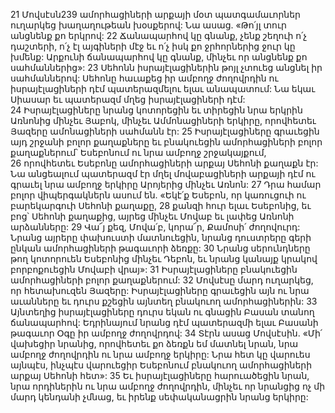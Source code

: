 21 Մովսէսն239 ամորհացիների արքայի մօտ պատգամաւորներ ուղարկեց խաղաղութեան խօսքերով: Նա ասաց. «Թո՛յլ տուր անցնենք քո երկրով: 22 Ճանապարհով կը գնանք, չենք շեղուի ո՛չ դաշտերի, ո՛չ էլ այգիների մէջ եւ ո՛չ իսկ քո ջրհորներից ջուր կը խմենք: Արքունի ճանապարհով կը գնանք, մինչեւ որ անցնենք քո սահմաններից»: 23 Սեհոնն իսրայէլացիներին թոյլ չտուեց անցնել իր սահմաններով: Սեհոնը հաւաքեց իր ամբողջ ժողովրդին ու իսրայէլացիների դէմ պատերազմելու ելաւ անապատում: Նա եկաւ Սիասար եւ պատերազմ մղեց իսրայէլացիների դէմ: 24 Իսրայէլացիները նրանց կոտորեցին եւ տիրեցին նրա երկրին Առնոնից մինչեւ Յաբոկ, մինչեւ Ամմոնացիների երկիրը, որովհետեւ Յազերը ամոնացիների սահմանն էր: 25 Իսրայէլացիները գրաւեցին այդ շրջանի բոլոր քաղաքները եւ բնակուեցին ամորհացիների բոլոր քաղաքներում՝ Եսեբոնում ու նրա ամբողջ շրջակայքում, 26 որովհետեւ Եսեբոնը ամորհացիների արքայ Սեհոնի քաղաքն էր: Նա անցեալում պատերազմ էր մղել մովաբացիների արքայի դէմ ու գրաւել նրա ամբողջ երկիրը Արոյերից մինչեւ Առնոն: 27 Դրա համար բոլոր վիպերգակներն ասում են.
«Եկէ՛ք Եսեբոն,
որ կառուցուի ու բարեկարգուի Սեհոնի քաղաքը,
28 քանզի հուր ելաւ Եսեբոնից,
եւ բոց՝ Սեհոնի քաղաքից, այրեց մինչեւ Մովաբ
եւ լափեց Առնոնի արձանները:
29 Վա՜յ քեզ, Մովա՛բ,
կորա՜ր, Քամոսի՛ ժողովուրդ:
Նրանց այրերը փախուստի մատնուեցին,
նրանց դուստրերը գերի ընկան
ամորհացիների թագաւորի ձեռքը:
30 Նրանց սերունդները թող կոտորուեն Եսեբոնից մինչեւ Դեբոն,
եւ նրանց կանայք կրակով բորբոքուեցին
Մովաբի վրայ»:
31 Իսրայէլացիները բնակուեցին ամորհացիների բոլոր քաղաքներում: 32 Մովսէսը մարդ ուղարկեց, որ հետախուզեն Յազերը: Իսրայէլացիները գրաւեցին այն ու նրա աւանները եւ դուրս քշեցին այնտեղ բնակուող ամորհացիներին:
33 Այնտեղից իսրայէլացիները դուրս եկան ու գնացին Բասան տանող ճանապարհով: Եդրինայում նրանց դէմ պատերազմի ելաւ Բասանի թագաւոր Օգը իր ամբողջ ժողովրդով: 34 Տէրն ասաց Մովսէսին. «Մի՛ վախեցիր նրանից, որովհետեւ քո ձեռքն եմ մատնել նրան, նրա ամբողջ ժողովրդին ու նրա ամբողջ երկիրը: Նրա հետ կը վարուես այնպէս, ինչպէս վարուեցիր Եսեբոնում բնակուող ամորհացիների արքայ Սեհոնի հետ»: 35 Եւ իսրայէլացիները հարուածեցին նրան, նրա որդիներին ու նրա ամբողջ ժողովրդին, մինչեւ որ նրանցից ոչ մի մարդ կենդանի չմնաց, եւ իրենք սեփականացրին նրանց երկիրը:
